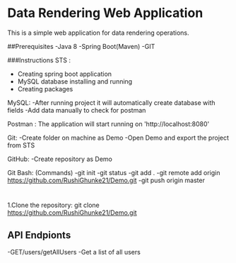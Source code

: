 # Data Rendering Web Application

This is a simple web application for data rendering operations.

##Prerequisites
-Java 8
-Spring Boot(Maven)
-GIT 

###Instructions
STS :
- Creating spring boot application
- MySQL database installing and running
- Creating packages

MySQL:
-After running project it will automatically create database with fields
-Add data manually to check for postman

Postman :
The application will start running on 'http://localhost:8080'

Git:
-Create folder on machine as Demo
-Open Demo and export the project from STS

GitHub:
-Create repository as Demo

Git Bash: (Commands)
-git init
-git status
-git add .
-git remote add origin https://github.com/RushiGhunke21/Demo.git
-git push origin master

#
1.Clone the repository: git clone https://github.com/RushiGhunke21/Demo.git

## API Endpionts

-GET/users/getAllUsers -Get a list of all users
